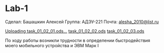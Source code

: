 # Lab-1
Сделал: Башашкин Алексей
Группа: АДЭУ-221
Почта: alesha_2010@list.ru

[Uploading task_01_02_01.ods…]()
[task_01_02_02.ods](https://github.com/Bashashkin/Lab-1/files/9527442/task_01_02_02.ods)
[task_01_02_03.ods](https://github.com/Bashashkin/Lab-1/files/9527444/task_01_02_03.ods)

По ходу работы возникли трудности в определении быстродействия моего мобильного устройства и ЭВМ Марк I
